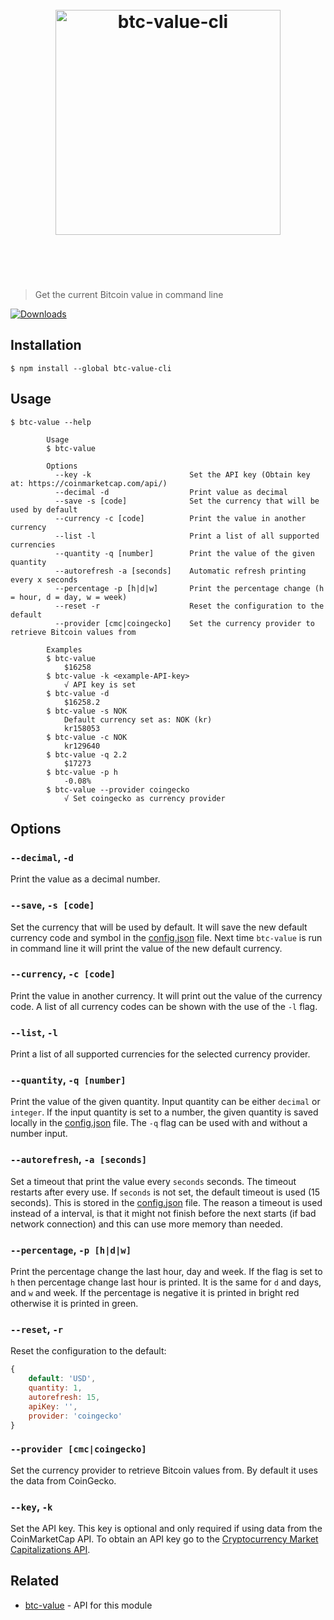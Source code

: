<h1 align="center">
	<br>
	<img width="360" src="https://raw.githubusercontent.com/knutkirkhorn/btc-value-cli/main/media/logo.svg" alt="btc-value-cli">
	<br>
	<br>
	<br>
</h1>

> Get the current Bitcoin value in command line

[![Downloads](https://img.shields.io/npm/dm/btc-value-cli.svg)](https://www.npmjs.com/package/btc-value-cli)

## Installation

```
$ npm install --global btc-value-cli 
```

## Usage

```
$ btc-value --help

        Usage
        $ btc-value
        
        Options
          --key -k                      Set the API key (Obtain key at: https://coinmarketcap.com/api/)
          --decimal -d                  Print value as decimal
          --save -s [code]              Set the currency that will be used by default
          --currency -c [code]          Print the value in another currency         
          --list -l                     Print a list of all supported currencies
          --quantity -q [number]        Print the value of the given quantity
          --autorefresh -a [seconds]    Automatic refresh printing every x seconds
          --percentage -p [h|d|w]       Print the percentage change (h = hour, d = day, w = week)
          --reset -r                    Reset the configuration to the default
          --provider [cmc|coingecko]    Set the currency provider to retrieve Bitcoin values from

        Examples
        $ btc-value
            $16258
        $ btc-value -k <example-API-key>
            √ API key is set
        $ btc-value -d
            $16258.2
        $ btc-value -s NOK
            Default currency set as: NOK (kr)
            kr158053
        $ btc-value -c NOK
            kr129640
        $ btc-value -q 2.2
            $17273
        $ btc-value -p h
            -0.08%
        $ btc-value --provider coingecko
            √ Set coingecko as currency provider
```

## Options

### `--decimal`, `-d`

Print the value as a decimal number.

### `--save`, `-s [code]`

Set the currency that will be used by default. It will save the new default currency code and symbol in the [config.json](config.json) file. Next time ```btc-value``` is run in command line it will print the value of the new default currency.

### `--currency`, `-c [code]`

Print the value in another currency. It will print out the value of the currency code. A list of all currency codes can be shown with the use of the `-l` flag.

### `--list`, `-l`

Print a list of all supported currencies for the selected currency provider.

### `--quantity`, `-q [number]`

Print the value of the given quantity. Input quantity can be either ```decimal``` or ```integer```.
If the input quantity is set to a number, the given quantity is saved locally in the [config.json](config.json) file.
The `-q` flag can be used with and without a number input.

### `--autorefresh`, `-a [seconds]`

Set a timeout that print the value every `seconds` seconds. The timeout restarts after every use. If `seconds` is not set, the default timeout is used (15 seconds). This is stored in the [config.json](config.json) file. The reason a timeout is used instead of a interval, is that it might not finish before the next starts (if bad network connection) and this can use more memory than needed.

### `--percentage`, `-p [h|d|w]`

Print the percentage change the last hour, day and week. If the flag is set to `h` then percentage change last hour is printed. It is the same for `d` and days, and `w` and week.
If the percentage is negative it is printed in bright red otherwise it is printed in green.

### `--reset`, `-r`

Reset the configuration to the default:

```js
{
    default: 'USD',
    quantity: 1,
    autorefresh: 15,
    apiKey: '',
    provider: 'coingecko'
}
```

### `--provider [cmc|coingecko]`

Set the currency provider to retrieve Bitcoin values from. By default it uses the data from CoinGecko.

### `--key`, `-k`

Set the API key. This key is optional and only required if using data from the CoinMarketCap API. To obtain an API key go to the [Cryptocurrency Market Capitalizations API](https://coinmarketcap.com/api/).

## Related

- [btc-value](https://github.com/knutkirkhorn/btc-value) - API for this module
